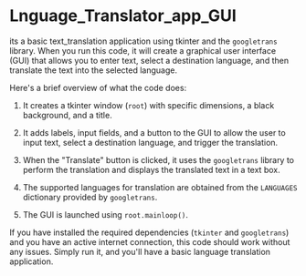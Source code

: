 # Lnguage_Translator_app_GUI

its a basic text_translation application using tkinter and the `googletrans` library. When you run this code, it will create a graphical user interface (GUI) that allows you to enter text, select a destination language, and then translate the text into the selected language.

Here's a brief overview of what the code does:

1. It creates a tkinter window (`root`) with specific dimensions, a black background, and a title.

2. It adds labels, input fields, and a button to the GUI to allow the user to input text, select a destination language, and trigger the translation.

3. When the "Translate" button is clicked, it uses the `googletrans` library to perform the translation and displays the translated text in a text box.

4. The supported languages for translation are obtained from the `LANGUAGES` dictionary provided by `googletrans`.

5. The GUI is launched using `root.mainloop()`.

If you have installed the required dependencies (`tkinter` and `googletrans`) and you have an active internet connection, this code should work without any issues. Simply run it, and you'll have a basic language translation application.
